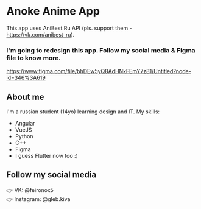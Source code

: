 # Anoke Anime App

This app uses AniBest.Ru API (pls. support them - https://vk.com/anibest_ru). 

### I'm going to redesign this app. Follow my social media & Figma file to know more.
https://www.figma.com/file/bhDEw5yQ8AdHNkFEmY7z81/Untitled?node-id=346%3A619

## About me
I'm a russian student (14yo) learning design and IT. My skills:
- Angular
- VueJS
- Python
- C++
- Figma
- I guess Flutter now too :)

## Follow my social media
👉 VK: @feironox5\
👉 Instagram: @gleb.kiva
